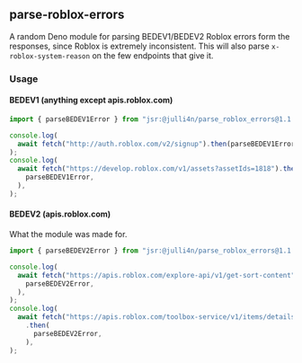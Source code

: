 ## parse-roblox-errors

A random Deno module for parsing BEDEV1/BEDEV2 Roblox errors form the responses,
since Roblox is extremely inconsistent. This will also parse
`x-roblox-system-reason` on the few endpoints that give it.

### Usage

#### BEDEV1 (anything except apis.roblox.com)

```typescript
import { parseBEDEV1Error } from "jsr:@julli4n/parse_roblox_errors@1.1.11";

console.log(
  await fetch("http://auth.roblox.com/v2/signup").then(parseBEDEV1Error),
);
console.log(
  await fetch("https://develop.roblox.com/v1/assets?assetIds=1818").then(
    parseBEDEV1Error,
  ),
);
```

#### BEDEV2 (apis.roblox.com)

What the module was made for.

```typescript
import { parseBEDEV2Error } from "jsr:@julli4n/parse_roblox_errors@1.1.11";

console.log(
  await fetch("https://apis.roblox.com/explore-api/v1/get-sort-content").then(
    parseBEDEV2Error,
  ),
);
console.log(
  await fetch("https://apis.roblox.com/toolbox-service/v1/items/details")
    .then(
      parseBEDEV2Error,
    ),
);
```
